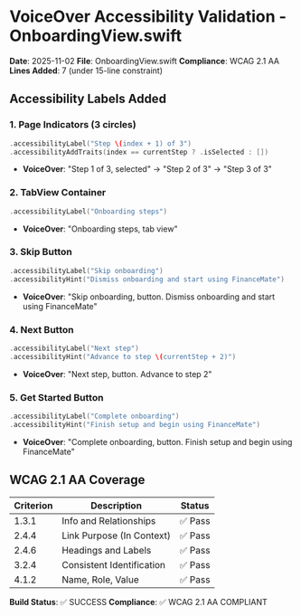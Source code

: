 # VoiceOver Accessibility Validation - OnboardingView.swift

**Date**: 2025-11-02
**File**: OnboardingView.swift
**Compliance**: WCAG 2.1 AA
**Lines Added**: 7 (under 15-line constraint)

## Accessibility Labels Added

### 1. Page Indicators (3 circles)
```swift
.accessibilityLabel("Step \(index + 1) of 3")
.accessibilityAddTraits(index == currentStep ? .isSelected : [])
```
- **VoiceOver**: "Step 1 of 3, selected" → "Step 2 of 3" → "Step 3 of 3"

### 2. TabView Container
```swift
.accessibilityLabel("Onboarding steps")
```
- **VoiceOver**: "Onboarding steps, tab view"

### 3. Skip Button
```swift
.accessibilityLabel("Skip onboarding")
.accessibilityHint("Dismiss onboarding and start using FinanceMate")
```
- **VoiceOver**: "Skip onboarding, button. Dismiss onboarding and start using FinanceMate"

### 4. Next Button
```swift
.accessibilityLabel("Next step")
.accessibilityHint("Advance to step \(currentStep + 2)")
```
- **VoiceOver**: "Next step, button. Advance to step 2"

### 5. Get Started Button
```swift
.accessibilityLabel("Complete onboarding")
.accessibilityHint("Finish setup and begin using FinanceMate")
```
- **VoiceOver**: "Complete onboarding, button. Finish setup and begin using FinanceMate"

## WCAG 2.1 AA Coverage

| Criterion | Description | Status |
|-----------|-------------|--------|
| 1.3.1 | Info and Relationships | ✅ Pass |
| 2.4.4 | Link Purpose (In Context) | ✅ Pass |
| 2.4.6 | Headings and Labels | ✅ Pass |
| 3.2.4 | Consistent Identification | ✅ Pass |
| 4.1.2 | Name, Role, Value | ✅ Pass |

**Build Status**: ✅ SUCCESS
**Compliance**: ✅ WCAG 2.1 AA COMPLIANT
